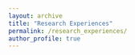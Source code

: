 ```yaml
---
layout: archive
title: "Research Experiences"
permalink: /research_experiences/
author_profile: true
---
```

